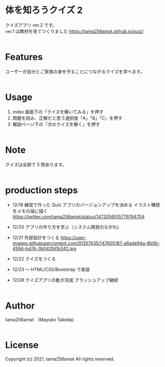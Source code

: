 # 体を知ろうクイズ 2

クイズアプリ ver.2 です。<br>
ver.1 は教材を見てつくりました https://tama256amat.github.io/quiz/ <br><br>

# Features

ユーザーが自分とご家族の身を守ることにつながるクイズを学べます。
<br><br>

# Usage

1. index 画面下の「クイズを解いてみる」を押す
2. 問題を読み、正解だと思う選択肢「A」「B」「C」を押す
3. 解説ページ下の「次のクイズを解く」を押す
   <br><br>

# Note

クイズは全部で 5 問あります。
<br><br>

# production steps

- 12/18 練習で作った Quiz アプリのバージョンアップを決める
  イラスト構想をメモの端に描く
  https://twitter.com/tama256amat/status/1472056515779784704

- 12/20 アプリの作り方を学ぶ（システム開発のながれ)

- 12/21 外部設計をつくる
  https://user-images.githubusercontent.com/91357435/147605187-a6ade94a-8b0b-4594-bd74-3b043fd1b342.jpg

- 12/22 クイズをつくる

- 12/23 ～ HTML/CSS/Bootstrap で実装

- 12/28 クイズアプリの動き完成 ブラッシュアップ継続
  <br><br>

# Author

tama256amat&emsp;(Mayuko Takeda)
<br><br>

# License

Copyright (c) 2021, tama256amat All rights reserved.
